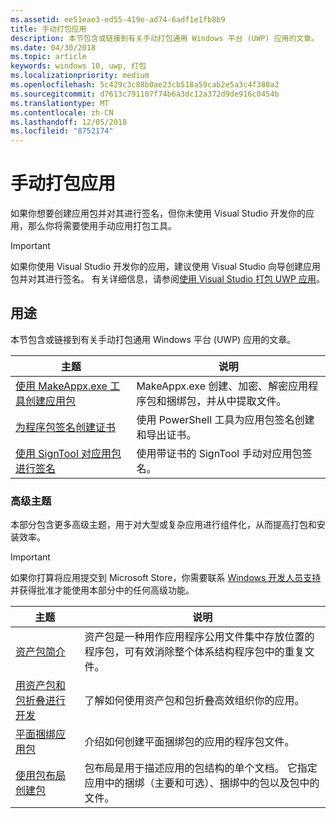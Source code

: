 ```yaml
---
ms.assetid: ee51eae3-ed55-419e-ad74-6adf1e1fb8b9
title: 手动打包应用
description: 本节包含或链接到有关手动打包通用 Windows 平台 (UWP) 应用的文章。
ms.date: 04/30/2018
ms.topic: article
keywords: windows 10, uwp, 打包
ms.localizationpriority: medium
ms.openlocfilehash: 5c429c3c88b0ae23cb518a59cab2e5a3c4f380a2
ms.sourcegitcommit: d7613c791107f74b6a3dc12a372d9de916c0454b
ms.translationtype: MT
ms.contentlocale: zh-CN
ms.lasthandoff: 12/05/2018
ms.locfileid: "8752174"
---
```

# <a name="manual-app-packaging"></a>手动打包应用

如果你想要创建应用包并对其进行签名，但你未使用 Visual Studio 开发你的应用，那么你将需要使用手动应用打包工具。

> [!IMPORTANT] 
> 如果你使用 Visual Studio 开发你的应用，建议使用 Visual Studio 向导创建应用包并对其进行签名。 有关详细信息，请参阅[使用 Visual Studio 打包 UWP 应用](https://msdn.microsoft.com/windows/uwp/packaging/packaging-uwp-apps)。

## <a name="purpose"></a>用途

本节包含或链接到有关手动打包通用 Windows 平台 (UWP) 应用的文章。

| 主题 | 说明 |
|-------|-------------|
| [使用 MakeAppx.exe 工具创建应用包](create-app-package-with-makeappx-tool.md) | MakeAppx.exe 创建、加密、解密应用程序包和捆绑包，并从中提取文件。 |
| [为程序包签名创建证书](create-certificate-package-signing.md) | 使用 PowerShell 工具为应用包签名创建和导出证书。 |
| [使用 SignTool 对应用包进行签名](sign-app-package-using-signtool.md) | 使用带证书的 SignTool 手动对应用包签名。 |

### <a name="advanced-topics"></a>高级主题

本部分包含更多高级主题，用于对大型或复杂应用进行组件化，从而提高打包和安装效率。 

> [!IMPORTANT]
> 如果你打算将应用提交到 Microsoft Store，你需要联系 [Windows 开发人员支持](https://developer.microsoft.com/windows/support)并获得批准才能使用本部分中的任何高级功能。


| 主题 | 说明 |
|-------|-------------|
| [资产包简介](asset-packages.md) | 资产包是一种用作应用程序公用文件集中存放位置的程序包，可有效消除整个体系结构程序包中的重复文件。 |
| [用资产包和包折叠进行开发](package-folding.md) | 了解如何使用资产包和包折叠高效组织你的应用。 |
| [平面捆绑应用包](flat-bundles.md) | 介绍如何创建平面捆绑包的应用的程序包文件。 |
| [使用包布局创建包](packaging-layout.md) | 包布局是用于描述应用的包结构的单个文档。 它指定应用中的捆绑（主要和可选）、捆绑中的包以及包中的文件。 |
